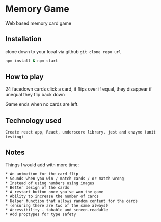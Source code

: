 # Memory Game

Web based memory card game

## Installation

clone down to your local via github ``` git clone repo url ```

```bash
npm install & npm start
```

## How to play

24 facedown cards
click a card, it flips over
if equal, they disappear
if unequal they flip back down

Game ends when no cards are left. 

## Technology used
```
Create react app, React, underscore library, jest and enzyme (unit testing)
```

## Notes

Things I would add with more time:

```
* An animation for the card flip
* Sounds when you win / match cards / or match wrong
* Instead of using numbers using images
* Better design of the cards
* A restart button once you've won the game
* Ability to increase the number of cards
* Helper function that allows random content for the cards
* (ensuring there are two of the same always)
* Accessibility - tabable and screen-readable
* Add proptypes for type safety
```
